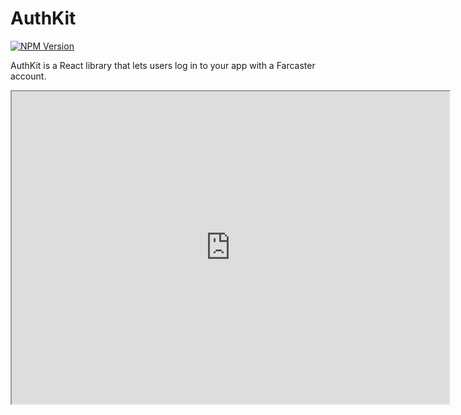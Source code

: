 # AuthKit

[![NPM Version](https://img.shields.io/npm/v/@farcaster/auth-kit)](https://www.npmjs.com/package/@farcaster/auth-kit)

AuthKit is a React library that lets users log in to your app with a Farcaster account.

<iframe src="https://farcaster-auth-kit-vite-demo.replit.app/" width="700" height="500" />

Click "Sign in With Farcaster" above to try it out on the web or click [here](https://sign-in-with-farcaster-demo.replit.app/) for mobile.

### How does it work?

It uses the [Sign In With Farcaster](#sign-in-with-farcaster-siwf) standard under the hood, which is conceptually like "Sign in with Google". When integrated, AuthKit will:

1. Show a "Sign in with Farcaster" button to the user.
2. Wait for the user to click, scan a QR code and approve the request in Warpcast.
3. Receive and verify a signature from Warpcast.
4. Show the logged in user's profile picture and username.

